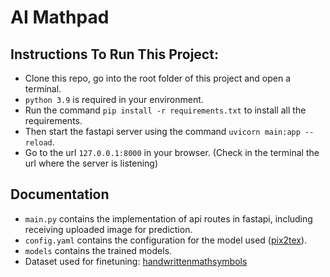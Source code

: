 # AI Mathpad

## Instructions To Run This Project:
- Clone this repo, go into the root folder of this project and open a terminal.
- `python 3.9` is required in your environment.
- Run the command `pip install -r requirements.txt` to install all the requirements.
- Then start the fastapi server using the command `uvicorn main:app --reload`.
- Go to the url `127.0.0.1:8000` in your browser. (Check in the terminal the url where the server is listening)

## Documentation
- `main.py` contains the implementation of api routes in fastapi, including receiving uploaded image for prediction.
- `config.yaml` contains the configuration for the model used ([pix2tex](https://lukas-blecher.github.io/LaTeX-OCR/)).
- `models` contains the trained models.
- Dataset used for finetuning: [handwrittenmathsymbols](https://www.kaggle.com/datasets/xainano/handwrittenmathsymbols)
